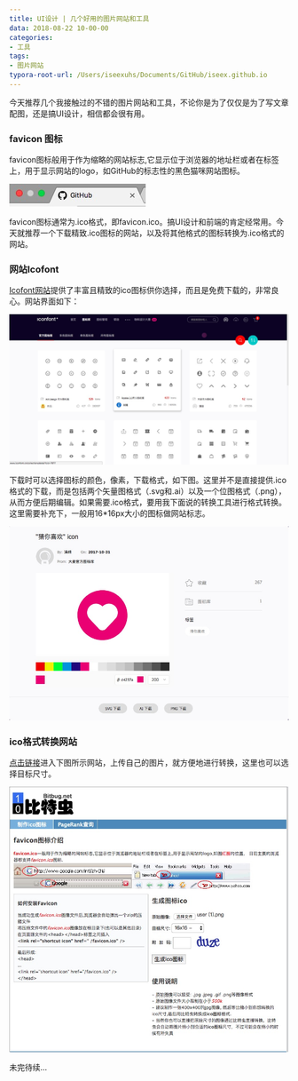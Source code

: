 ```yaml
---
title: UI设计 | 几个好用的图片网站和工具
data: 2018-08-22 10-00-00
categories:
- 工具
tags:
- 图片网站
typora-root-url: /Users/iseexuhs/Documents/GitHub/iseex.github.io
---
```


今天推荐几个我接触过的不错的图片网站和工具，不论你是为了仅仅是为了写文章配图，还是搞UI设计，相信都会很有用。

### favicon 图标

favicon图标般用于作为缩略的网站标志,它显示位于浏览器的地址栏或者在标签上，用于显示网站的logo，如GitHub的标志性的黑色猫咪网站图标。

![](/assets/images/posts/Tools/favicon.jpg)

favicon图标通常为.ico格式，即favicon.ico。搞UI设计和前端的肯定经常用。今天就推荐一个下载精致.ico图标的网站，以及将其他格式的图标转换为.ico格式的网站。

### 网站Icofont

[Icofont网站](http://www.iconfont.cn/)提供了丰富且精致的ico图标供你选择，而且是免费下载的，非常良心。网站界面如下：

![](/assets/images/posts/Tools/iconfont-site.jpg)

下载时可以选择图标的颜色，像素，下载格式，如下图。这里并不是直接提供.ico格式的下载，而是包括两个矢量图格式（.svg和.ai）以及一个位图格式（.png），从而方便后期编辑。如果需要.ico格式，要用我下面说的转换工具进行格式转换。这里需要补充下，一般用16*16px大小的图标做网站标志。

![](/assets/images/posts/Tools/ico-download.jpg)

### ico格式转换网站

[点击链接](http://www.bitbug.net/)进入下图所示网站，上传自己的图片，就方便地进行转换，这里也可以选择目标尺寸。

![](/assets/images/posts/Tools/ico-convert.jpg)



未完待续...